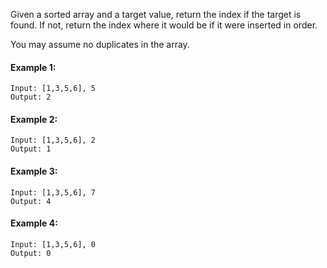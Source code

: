 Given a sorted array and a target value, return the index if the target is found. If not, return the index where it would be if it were inserted in order.

You may assume no duplicates in the array.

#### Example 1:
```
Input: [1,3,5,6], 5
Output: 2
```
#### Example 2:
```
Input: [1,3,5,6], 2
Output: 1
```

#### Example 3:
```
Input: [1,3,5,6], 7
Output: 4
```
#### Example 4:
```
Input: [1,3,5,6], 0
Output: 0
```